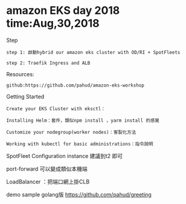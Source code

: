 # amazon EKS day 2018 time:Aug,30,2018

Step
```
step 1: 啟動hybrid our amazon eks cluster with OD/RI + SpotFleets

step 2: Traefik Ingress and ALB
```

Resources:
```
github:https://github.com/pahud/amazon-eks-workshop
```

Getting Started
```
Create your EKS Cluster with eksctl：

Installing Helm：套件，類似npm install ，yarm install 的感覺

Customize your nodegroup(worker nodes)：客製化方法

Working with kubectl for basic administrations：指令說明
```



SpotFleet Configuration instance 建議到t2 即可

port-forward 可以變成類似本機端

LoadBalancer ：把端口網上掛CLB

demo sample golang版
https://github.com/pahud/greeting
